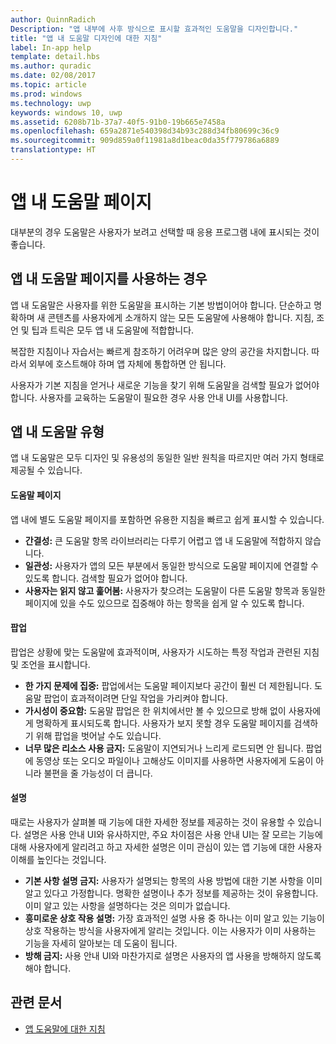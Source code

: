 ```yaml
---
author: QuinnRadich
Description: "앱 내부에 사후 방식으로 표시할 효과적인 도움말을 디자인합니다."
title: "앱 내 도움말 디자인에 대한 지침"
label: In-app help
template: detail.hbs
ms.author: quradic
ms.date: 02/08/2017
ms.topic: article
ms.prod: windows
ms.technology: uwp
keywords: windows 10, uwp
ms.assetid: 6208b71b-37a7-40f5-91b0-19b665e7458a
ms.openlocfilehash: 659a2871e540398d34b93c288d34fb80699c36c9
ms.sourcegitcommit: 909d859a0f11981a8d1beac0da35f779786a6889
translationtype: HT
---
```

# <a name="in-app-help-pages"></a>앱 내 도움말 페이지

대부분의 경우 도움말은 사용자가 보려고 선택할 때 응용 프로그램 내에 표시되는 것이 좋습니다.

## <a name="when-to-use-in-app-help-pages"></a>앱 내 도움말 페이지를 사용하는 경우

앱 내 도움말은 사용자를 위한 도움말을 표시하는 기본 방법이어야 합니다. 단순하고 명확하며 새 콘텐츠를 사용자에게 소개하지 않는 모든 도움말에 사용해야 합니다. 지침, 조언 및 팁과 트릭은 모두 앱 내 도움말에 적합합니다.

복잡한 지침이나 자습서는 빠르게 참조하기 어려우며 많은 양의 공간을 차지합니다. 따라서 외부에 호스트해야 하며 앱 자체에 통합하면 안 됩니다.

사용자가 기본 지침을 얻거나 새로운 기능을 찾기 위해 도움말을 검색할 필요가 없어야 합니다. 사용자를 교육하는 도움말이 필요한 경우 사용 안내 UI를 사용합니다.

## <a name="types-of-in-app-help"></a>앱 내 도움말 유형

앱 내 도움말은 모두 디자인 및 유용성의 동일한 일반 원칙을 따르지만 여러 가지 형태로 제공될 수 있습니다.

#### <a name="help-pages"></a>도움말 페이지

앱 내에 별도 도움말 페이지를 포함하면 유용한 지침을 빠르고 쉽게 표시할 수 있습니다.

-   **간결성:** 큰 도움말 항목 라이브러리는 다루기 어렵고 앱 내 도움말에 적합하지 않습니다.
-   **일관성:** 사용자가 앱의 모든 부분에서 동일한 방식으로 도움말 페이지에 연결할 수 있도록 합니다. 검색할 필요가 없어야 합니다.
-   **사용자는 읽지 않고 훑어봄:** 사용자가 찾으려는 도움말이 다른 도움말 항목과 동일한 페이지에 있을 수도 있으므로 집중해야 하는 항목을 쉽게 알 수 있도록 합니다.


#### <a name="popups"></a>팝업

팝업은 상황에 맞는 도움말에 효과적이며, 사용자가 시도하는 특정 작업과 관련된 지침 및 조언을 표시합니다.

-   **한 가지 문제에 집중:** 팝업에서는 도움말 페이지보다 공간이 훨씬 더 제한됩니다. 도움말 팝업이 효과적이려면 단일 작업을 가리켜야 합니다.
-   **가시성이 중요함:** 도움말 팝업은 한 위치에서만 볼 수 있으므로 방해 없이 사용자에게 명확하게 표시되도록 합니다. 사용자가 보지 못할 경우 도움말 페이지를 검색하기 위해 팝업을 벗어날 수도 있습니다.
-   **너무 많은 리소스 사용 금지:** 도움말이 지연되거나 느리게 로드되면 안 됩니다. 팝업에 동영상 또는 오디오 파일이나 고해상도 이미지를 사용하면 사용자에게 도움이 아니라 불편을 줄 가능성이 더 큽니다.

#### <a name="descriptions"></a>설명

때로는 사용자가 살펴볼 때 기능에 대한 자세한 정보를 제공하는 것이 유용할 수 있습니다. 설명은 사용 안내 UI와 유사하지만, 주요 차이점은 사용 안내 UI는 잘 모르는 기능에 대해 사용자에게 알리려고 하고 자세한 설명은 이미 관심이 있는 앱 기능에 대한 사용자 이해를 높인다는 것입니다.

-   **기본 사항 설명 금지:** 사용자가 설명되는 항목의 사용 방법에 대한 기본 사항을 이미 알고 있다고 가정합니다. 명확한 설명이나 추가 정보를 제공하는 것이 유용합니다. 이미 알고 있는 사항을 설명하다는 것은 의미가 없습니다.
-   **흥미로운 상호 작용 설명:** 가장 효과적인 설명 사용 중 하나는 이미 알고 있는 기능이 상호 작용하는 방식을 사용자에게 알리는 것입니다. 이는 사용자가 이미 사용하는 기능을 자세히 알아보는 데 도움이 됩니다.
-   **방해 금지:** 사용 안내 UI와 마찬가지로 설명은 사용자의 앱 사용을 방해하지 않도록 해야 합니다.

## <a name="related-articles"></a>관련 문서

* [앱 도움말에 대한 지침](guidelines-for-app-help.md)
